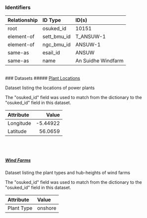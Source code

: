 ### Identifiers

| Relationship   | ID Type     | ID(s)              |
|:---------------|:------------|:-------------------|
| root           | osuked_id   | 10151              |
| element-of     | sett_bmu_id | T_ANSUW-1          |
| element-of     | ngc_bmu_id  | ANSUW-1            |
| same-as        | esail_id    | ANSUW              |
| same-as        | name        | An Suidhe Windfarm |

<br>
### Datasets
##### <a href="https://raw.githubusercontent.com/OSUKED/Dictionary-Datasets/main/datasets/plant-locations/datapackage.json">Plant Locations</a>

Dataset listing the locations of power plants

The "osuked_id" field was used to match from the dictionary to the "osuked_id" field in this dataset.

| Attribute   |    Value |
|:------------|---------:|
| Longitude   | -5.44922 |
| Latitude    | 56.0659  |

<br><br>
##### <a href="https://raw.githubusercontent.com/OSUKED/Dictionary-Datasets/main/datasets/wind-farms/datapackage.json">Wind Farms</a>

Dataset listing the plant types and hub-heights of wind farms

The "osuked_id" field was used to match from the dictionary to the "osuked_id" field in this dataset.

| Attribute   | Value   |
|:------------|:--------|
| Plant Type  | onshore |
